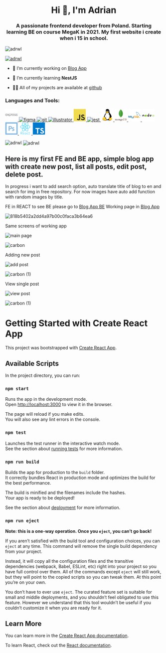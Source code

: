 <h1 align="center">Hi 👋, I'm Adrian</h1>
<h3 align="center">A passionate frontend developer from Poland. Starting learning BE on course MegaK in 2021. My first website i create when i 15 in school.</h3>

<p align="left"> <img src="https://komarev.com/ghpvc/?username=adrwl&label=Profile%20views&color=0e75b6&style=flat" alt="adrwl" /> </p>

<p align="left"> <a href="https://github.com/ryo-ma/github-profile-trophy"><img src="https://github-profile-trophy.vercel.app/?username=adrwl" alt="adrwl" /></a> </p>

- 🔭 I’m currently working on [Blog App](https://mega.blog.networkmanager.pl/)

- 🌱 I’m currently learning **NestJS**

- 👨‍💻 All of my projects are available at [github](github)

<p align="left">
</p>

<h3 align="left">Languages and Tools:</h3>
<p align="left"> <a href="https://expressjs.com" target="_blank" rel="noreferrer"> <img src="https://raw.githubusercontent.com/devicons/devicon/master/icons/express/express-original-wordmark.svg" alt="express" width="40" height="40"/> </a> <a href="https://www.figma.com/" target="_blank" rel="noreferrer"> <img src="https://www.vectorlogo.zone/logos/figma/figma-icon.svg" alt="figma" width="40" height="40"/> </a> <a href="https://git-scm.com/" target="_blank" rel="noreferrer"> <img src="https://www.vectorlogo.zone/logos/git-scm/git-scm-icon.svg" alt="git" width="40" height="40"/> </a> <a href="https://www.adobe.com/in/products/illustrator.html" target="_blank" rel="noreferrer"> <img src="https://www.vectorlogo.zone/logos/adobe_illustrator/adobe_illustrator-icon.svg" alt="illustrator" width="40" height="40"/> </a> <a href="https://developer.mozilla.org/en-US/docs/Web/JavaScript" target="_blank" rel="noreferrer"> <img src="https://raw.githubusercontent.com/devicons/devicon/master/icons/javascript/javascript-original.svg" alt="javascript" width="40" height="40"/> </a> <a href="https://jestjs.io" target="_blank" rel="noreferrer"> <img src="https://www.vectorlogo.zone/logos/jestjsio/jestjsio-icon.svg" alt="jest" width="40" height="40"/> </a> <a href="https://www.linux.org/" target="_blank" rel="noreferrer"> <img src="https://raw.githubusercontent.com/devicons/devicon/master/icons/linux/linux-original.svg" alt="linux" width="40" height="40"/> </a> <a href="https://www.mongodb.com/" target="_blank" rel="noreferrer"> <img src="https://raw.githubusercontent.com/devicons/devicon/master/icons/mongodb/mongodb-original-wordmark.svg" alt="mongodb" width="40" height="40"/> </a> <a href="https://www.mysql.com/" target="_blank" rel="noreferrer"> <img src="https://raw.githubusercontent.com/devicons/devicon/master/icons/mysql/mysql-original-wordmark.svg" alt="mysql" width="40" height="40"/> </a> <a href="https://nodejs.org" target="_blank" rel="noreferrer"> <img src="https://raw.githubusercontent.com/devicons/devicon/master/icons/nodejs/nodejs-original-wordmark.svg" alt="nodejs" width="40" height="40"/> </a> <a href="https://www.photoshop.com/en" target="_blank" rel="noreferrer"> <img src="https://raw.githubusercontent.com/devicons/devicon/master/icons/photoshop/photoshop-line.svg" alt="photoshop" width="40" height="40"/> </a> <a href="https://reactjs.org/" target="_blank" rel="noreferrer"> <img src="https://raw.githubusercontent.com/devicons/devicon/master/icons/react/react-original-wordmark.svg" alt="react" width="40" height="40"/> </a> <a href="https://www.typescriptlang.org/" target="_blank" rel="noreferrer"> <img src="https://raw.githubusercontent.com/devicons/devicon/master/icons/typescript/typescript-original.svg" alt="typescript" width="40" height="40"/> </a> </p>

<p><img align="left" src="https://github-readme-stats.vercel.app/api/top-langs?username=adrwl&show_icons=true&locale=en&layout=compact" alt="adrwl" /></p>

<p>&nbsp;<img align="center" src="https://github-readme-stats.vercel.app/api?username=adrwl&show_icons=true&locale=en" alt="adrwl" /></p>


## Here is my first FE and BE app, simple blog app with create new post, list all posts, edit post, delete post. 
In progress i want to add search option, auto translate title of blog to en and search for img in free repository. For now images have auto add function with random images by title.

FE in REACT to see BE please go to [Blog App BE](https://github.com/AdrWL/blog-app-back)
Working page in [Blog App](https://mega.blog.networkmanager.pl/)

![818b5402a2dd4a97b00c0faca3b64ea6](https://user-images.githubusercontent.com/105071559/179188311-a45a9768-0153-485a-aded-84f70da51119.png)




Same screens of working app

![main page](https://user-images.githubusercontent.com/105071559/179190731-1015ba37-d746-42bd-b571-4c459c5c7770.PNG)

![carbon](https://user-images.githubusercontent.com/105071559/179189222-29d53890-0146-47dd-ae8c-2f9b5a3089fb.png)

Adding new post

![add post](https://user-images.githubusercontent.com/105071559/179190788-6529dffc-aafd-41a1-9412-ccd9641dcfcc.PNG)

![carbon (1)](https://user-images.githubusercontent.com/105071559/179191401-52489245-43dc-49c3-8e1d-cea3f28062dc.png)


View single post

![view post](https://user-images.githubusercontent.com/105071559/179190863-0be23ec2-839d-42ca-bdbe-c605b4fbb621.PNG)

![carbon (1)](https://user-images.githubusercontent.com/105071559/179191622-2b40eadd-102d-4133-8e5c-2a9e49364649.png)


# Getting Started with Create React App

This project was bootstrapped with [Create React App](https://github.com/facebook/create-react-app).

## Available Scripts

In the project directory, you can run:

### `npm start`

Runs the app in the development mode.\
Open [http://localhost:3000](http://localhost:3000) to view it in the browser.

The page will reload if you make edits.\
You will also see any lint errors in the console.

### `npm test`

Launches the test runner in the interactive watch mode.\
See the section about [running tests](https://facebook.github.io/create-react-app/docs/running-tests) for more information.

### `npm run build`

Builds the app for production to the `build` folder.\
It correctly bundles React in production mode and optimizes the build for the best performance.

The build is minified and the filenames include the hashes.\
Your app is ready to be deployed!

See the section about [deployment](https://facebook.github.io/create-react-app/docs/deployment) for more information.

### `npm run eject`

**Note: this is a one-way operation. Once you `eject`, you can’t go back!**

If you aren’t satisfied with the build tool and configuration choices, you can `eject` at any time. This command will remove the single build dependency from your project.

Instead, it will copy all the configuration files and the transitive dependencies (webpack, Babel, ESLint, etc) right into your project so you have full control over them. All of the commands except `eject` will still work, but they will point to the copied scripts so you can tweak them. At this point you’re on your own.

You don’t have to ever use `eject`. The curated feature set is suitable for small and middle deployments, and you shouldn’t feel obligated to use this feature. However we understand that this tool wouldn’t be useful if you couldn’t customize it when you are ready for it.

## Learn More

You can learn more in the [Create React App documentation](https://facebook.github.io/create-react-app/docs/getting-started).

To learn React, check out the [React documentation](https://reactjs.org/).
